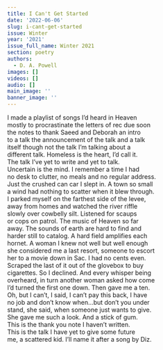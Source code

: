 ```yaml
---
title: I Can't Get Started
date: '2022-06-06'
slug: i-cant-get-started
issue: Winter
year: '2021'
issue_full_name: Winter 2021
section: poetry
authors:
  - D. A. Powell
images: []
videos: []
audio: []
main_image: ''
banner_image: ''
---
```

I made a playlist of songs I’d heard in Heaven \
mostly to procrastinate the letters of rec due soon \
the notes to thank Saeed and Deborah an intro \
to a talk the announcement of the talk and a talk \
itself though not the talk I’m talking about a \
different talk. Homeless is the heart, I’d call it. \
The talk I’ve yet to write and yet to talk. \
Uncertain is the mind. I remember a time I had \
no desk to clutter, no meals and no regular address. \
Just the crushed can car I slept in. A town so small \
a wind had nothing to scatter when it blew through. \
I parked myself on the farthest side of the levee, \
away from homes and watched the river riffle \
slowly over cowbelly silt. Listened for scaups \
or cops on patrol. The music of Heaven so far \
away. The sounds of earth are hard to find and \
harder still to catalog. A hard field amplifies each \
hornet. A woman I knew not well but well enough \
she considered me a last resort, someone to escort \
her to a movie down in Sac. I had no cents even. \
Scraped the last of it out of the glovebox to buy \
cigarettes. So I declined. And every whisper being \
overheard, in turn another woman asked how come \
I’d turned the first one down. Then gave me a ten. \
Oh, but I can’t, I said, I can’t pay this back, I have \
no job and don’t know when…but don’t you under \
stand, she said, when someone just wants to give. \
She gave me such a look. And a stick of gum. \
This is the thank you note I haven’t written. \
This is the talk I have yet to give some future \
me, a scattered kid. I’ll name it after a song by Diz.
